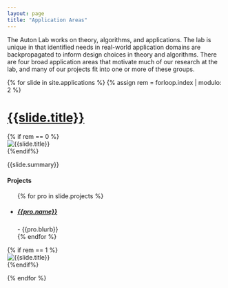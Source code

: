 ```yaml
---
layout: page
title: "Application Areas"
---
```

The Auton Lab works on theory, algorithms, and applications.
The lab is unique in that identified needs in real-world application domains are backpropagated to inform design choices in theory and algorithms.
There are four broad application areas that motivate much of our research at the lab, and many of our projects fit into one or more of these groups.

{% for slide in site.applications %}
{% assign rem = forloop.index | modulo: 2 %}
<h1><a href="{{ slide.url | relative_url}}">{{slide.title}}</a></h1>

<div class="row" style="width:95%">
	{% if rem == 0 %}
	<div class="col">
   	<img src="{{slide.splash | relative_url}}" class="d-block w-100" alt="{{slide.title}}">
   	</div>
   	{%endif%}
  	<div class="col align-self-center">
		<p>{{slide.summary}}</p>
		<h4>Projects</h4>
		<ul>
		{% for pro in slide.projects %}
			<li><a href="{{slide.url | relative_url}}#{{pro.anchor}}"><h5>{{pro.name}}</h5></a> - {{pro.blurb}}</li>
		{% endfor %}
		</ul>
    </div>
    {% if rem == 1 %}
	<div class="col">
    <img src="{{slide.splash | relative_url}}" class="d-block w-100" alt="{{slide.title}}">
    </div>
    {%endif%}
</div>


{% endfor %}


